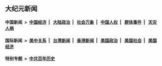 ## 大纪元新闻

#### 中国新闻 &nbsp;>&nbsp; [中国经济](indexes/ncid283/README.md?11212045) &nbsp;| &nbsp; [大陆政治](indexes/ncid277/README.md?11212045) &nbsp;| &nbsp; [社会万象](indexes/ncid282/README.md?11212045) &nbsp;| &nbsp; [中国人权](indexes/ncid278/README.md?11212045) &nbsp;| &nbsp; [群体事件](indexes/ncid279/README.md?11212045) &nbsp;| &nbsp; [天灾人祸](indexes/ncid280/README.md?11212045)

#### 国际新闻 &nbsp;>&nbsp; [美中关系](indexes/nf1412576/README.md?11212045) &nbsp;| &nbsp; [台湾新闻](indexes/ncid1349361/README.md?11212045) &nbsp;| &nbsp; [香港新闻](indexes/ncid1349362/README.md?11212045) &nbsp;| &nbsp; [美国政治](indexes/ncid1078159/README.md?11212045) &nbsp;| &nbsp; [美国社会](indexes/ncid1078160/README.md?11212045) &nbsp;| &nbsp; [美国经济](indexes/ncid1078158/README.md?11212045)

#### 特别专题 &nbsp;>&nbsp; [中共百年历史](https://github.com/epoch-news/epoch-special/blob/master/README.md?11212045)  
